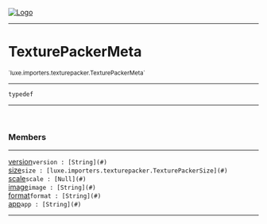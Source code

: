 
[![Logo](../../../../images/logo.png)](../../../../api/index.html)

---



<h1>TexturePackerMeta</h1>
<small>`luxe.importers.texturepacker.TexturePackerMeta`</small>



---

`typedef`

---

&nbsp;
&nbsp;



<h3>Members</h3> <hr/><span class="member apipage">
                <a name="version"><a class="lift" href="#version">version</a></a><code class="signature apipage">version : [String](#)</code><br/></span>
            <span class="small_desc_flat"></span><span class="member apipage">
                <a name="size"><a class="lift" href="#size">size</a></a><code class="signature apipage">size : [luxe.importers.texturepacker.TexturePackerSize](#)</code><br/></span>
            <span class="small_desc_flat"></span><span class="member apipage">
                <a name="scale"><a class="lift" href="#scale">scale</a></a><code class="signature apipage">scale : [Null](#)</code><br/></span>
            <span class="small_desc_flat"></span><span class="member apipage">
                <a name="image"><a class="lift" href="#image">image</a></a><code class="signature apipage">image : [String](#)</code><br/></span>
            <span class="small_desc_flat"></span><span class="member apipage">
                <a name="format"><a class="lift" href="#format">format</a></a><code class="signature apipage">format : [String](#)</code><br/></span>
            <span class="small_desc_flat"></span><span class="member apipage">
                <a name="app"><a class="lift" href="#app">app</a></a><code class="signature apipage">app : [String](#)</code><br/></span>
            <span class="small_desc_flat"></span>







---

&nbsp;
&nbsp;
&nbsp;
&nbsp;